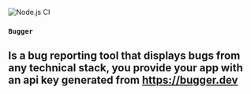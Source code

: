 ![Node.js CI](https://github.com/hampusfredriksson/bugger-frontend/workflows/Node.js%20CI/badge.svg)

### `Bugger`

## Is a bug reporting tool that displays bugs from any technical stack, you provide your app with an api key generated from https://bugger.dev